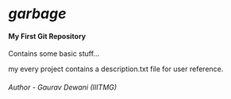 # _garbage_
<h4>My First Git Repository</h4>
<p>Contains some basic stuff...</p>
<p>my every project contains a description.txt file for user reference.</p>
<h6>Author - Gaurav Dewani (IIITMG)</h6>
